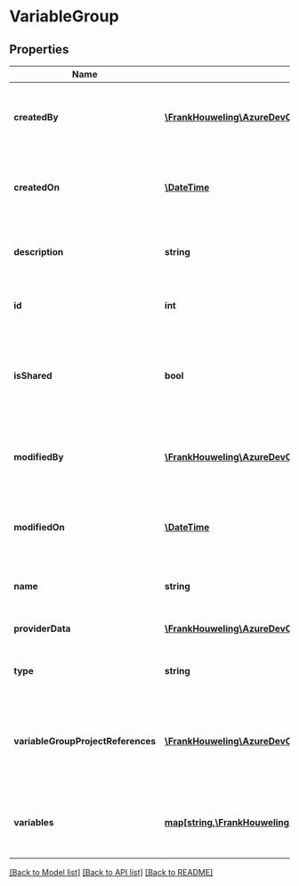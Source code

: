 # VariableGroup

## Properties
Name | Type | Description | Notes
------------ | ------------- | ------------- | -------------
**createdBy** | [**\FrankHouweling\AzureDevOpsClient\DistributedTask\Model\IdentityRef**](IdentityRef.md) | Gets or sets the identity who created the variable group. | [optional] 
**createdOn** | [**\DateTime**](\DateTime.md) | Gets or sets the time when variable group was created. | [optional] 
**description** | **string** | Gets or sets description of the variable group. | [optional] 
**id** | **int** | Gets or sets id of the variable group. | [optional] 
**isShared** | **bool** | Indicates whether variable group is shared with other projects or not. | [optional] 
**modifiedBy** | [**\FrankHouweling\AzureDevOpsClient\DistributedTask\Model\IdentityRef**](IdentityRef.md) | Gets or sets the identity who modified the variable group. | [optional] 
**modifiedOn** | [**\DateTime**](\DateTime.md) | Gets or sets the time when variable group was modified | [optional] 
**name** | **string** | Gets or sets name of the variable group. | [optional] 
**providerData** | [**\FrankHouweling\AzureDevOpsClient\DistributedTask\Model\VariableGroupProviderData**](VariableGroupProviderData.md) | Gets or sets provider data. | [optional] 
**type** | **string** | Gets or sets type of the variable group. | [optional] 
**variableGroupProjectReferences** | [**\FrankHouweling\AzureDevOpsClient\DistributedTask\Model\VariableGroupProjectReference[]**](VariableGroupProjectReference.md) | all project references where the variable group is shared with other projects. | [optional] 
**variables** | [**map[string,\FrankHouweling\AzureDevOpsClient\DistributedTask\Model\VariableValue]**](VariableValue.md) | Gets or sets variables contained in the variable group. | [optional] 

[[Back to Model list]](../README.md#documentation-for-models) [[Back to API list]](../README.md#documentation-for-api-endpoints) [[Back to README]](../README.md)


